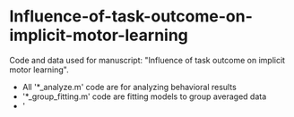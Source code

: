 # Influence-of-task-outcome-on-implicit-motor-learning

Code and data used for manuscript: "Influence of task outcome on implicit motor learning".

* All '*_analyze.m' code are for analyzing behavioral results
* '*_group_fitting.m' code are fitting models to group averaged data
* '
